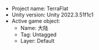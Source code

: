 <!-- UNITY CODE ASSIST INSTRUCTIONS START -->
- Project name: TerraFlat
- Unity version: Unity 2022.3.51f1c1
- Active game object:
  - Name: 大陆
  - Tag: Untagged
  - Layer: Default
<!-- UNITY CODE ASSIST INSTRUCTIONS END -->